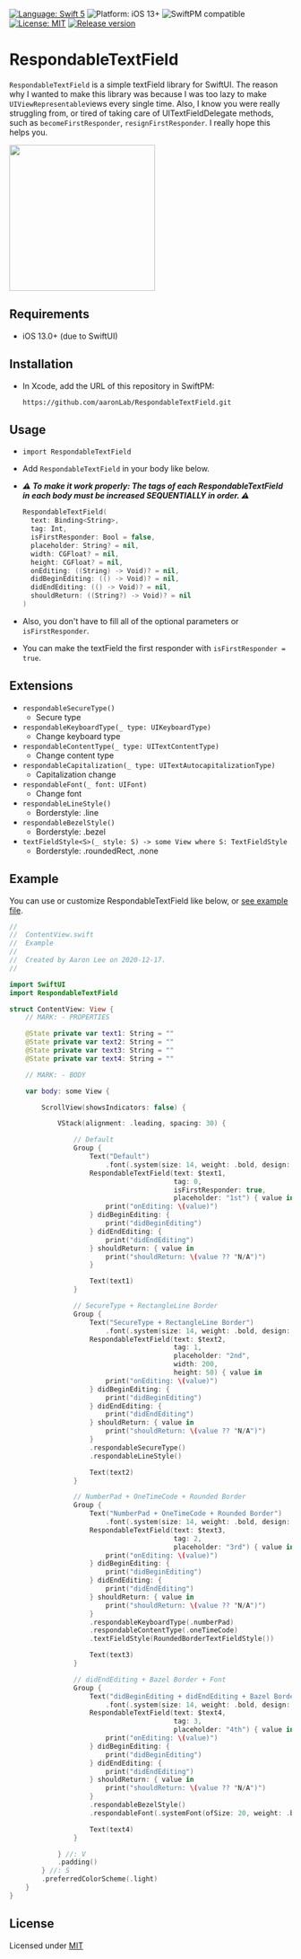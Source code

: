 [![Language: Swift 5](https://img.shields.io/badge/language-Swift5-orange?style=flat&logo=swift)](https://developer.apple.com/swift)
![Platform: iOS 13+](https://img.shields.io/badge/platform-iOS%2013%2B-blue?style=flat&logo=apple)
![SwiftPM compatible](https://img.shields.io/badge/SPM-compatible-brightgreen?style=flat&logo=swift)
[![License: MIT](https://img.shields.io/badge/license-MIT-lightgrey?style=flat)](https://github.com/aaronLab/SweetCardScanner/blob/main/LICENSE)
[![Release version](https://img.shields.io/badge/release-v1.0.1-blue)](https://github.com/aaronLab/RespondableTextField/releases/tag/v1.0.0)

# RespondableTextField

`RespondableTextField` is a simple textField library for SwiftUI. The reason why I wanted to make this library was because I was too lazy to make `UIViewRepresentable`views every single time. Also, I know you were really struggling from, or tired of taking care of UITextFieldDelegate methods, such as `becomeFirstResponder`, `resignFirstResponder`. I really hope this helps you.

<img src="./preview.png" width="260">

## Requirements

- iOS 13.0+ (due to SwiftUI)

## Installation

- In Xcode, add the URL of this repository in SwiftPM:

  ```http
  https://github.com/aaronLab/RespondableTextField.git
  ```

## Usage

- `import RespondableTextField`
- Add `RespondableTextField` in your body like below.
- **_⚠️ To make it work properly: The tags of each RespondableTextField in each body must be increased SEQUENTIALLY in order. ⚠️_**

  ```Swift
  RespondableTextField(
    text: Binding<String>,
    tag: Int,
    isFirstResponder: Bool = false,
    placeholder: String? = nil,
    width: CGFloat? = nil,
    height: CGFloat? = nil,
    onEditing: ((String) -> Void)? = nil,
    didBeginEditing: (() -> Void)? = nil,
    didEndEditing: (() -> Void)? = nil,
    shouldReturn: ((String?) -> Void)? = nil
  )
  ```

- Also, you don't have to fill all of the optional parameters or `isFirstResponder`.
- You can make the textField the first responder with `isFirstResponder = true`.

## Extensions

- `respondableSecureType()`
  - Secure type
- `respondableKeyboardType(_ type: UIKeyboardType)`
  - Change keyboard type
- `respondableContentType(_ type: UITextContentType)`
  - Change content type
- `respondableCapitalization(_ type: UITextAutocapitalizationType)`
  - Capitalization change
- `respondableFont(_ font: UIFont)`
  - Change font
- `respondableLineStyle()`
  - Borderstyle: .line
- `respondableBezelStyle()`
  - Borderstyle: .bezel
- `textFieldStyle<S>(_ style: S) -> some View where S: TextFieldStyle`
  - Borderstyle: .roundedRect, .none

## Example

You can use or customize RespondableTextField like below, or [see example file](./Example/Example/ContentView.swift).

```Swift
//
//  ContentView.swift
//  Example
//
//  Created by Aaron Lee on 2020-12-17.
//

import SwiftUI
import RespondableTextField

struct ContentView: View {
    // MARK: - PROPERTIES

    @State private var text1: String = ""
    @State private var text2: String = ""
    @State private var text3: String = ""
    @State private var text4: String = ""

    // MARK: - BODY

    var body: some View {

        ScrollView(showsIndicators: false) {

            VStack(alignment: .leading, spacing: 30) {

                // Default
                Group {
                    Text("Default")
                        .font(.system(size: 14, weight: .bold, design: .default))
                    RespondableTextField(text: $text1,
                                         tag: 0,
                                         isFirstResponder: true,
                                         placeholder: "1st") { value in
                        print("onEditing: \(value)")
                    } didBeginEditing: {
                        print("didBeginEditing")
                    } didEndEditing: {
                        print("didEndEditing")
                    } shouldReturn: { value in
                        print("shouldReturn: \(value ?? "N/A")")
                    }

                    Text(text1)
                }

                // SecureType + RectangleLine Border
                Group {
                    Text("SecureType + RectangleLine Border")
                        .font(.system(size: 14, weight: .bold, design: .default))
                    RespondableTextField(text: $text2,
                                         tag: 1,
                                         placeholder: "2nd",
                                         width: 200,
                                         height: 50) { value in
                        print("onEditing: \(value)")
                    } didBeginEditing: {
                        print("didBeginEditing")
                    } didEndEditing: {
                        print("didEndEditing")
                    } shouldReturn: { value in
                        print("shouldReturn: \(value ?? "N/A")")
                    }
                    .respondableSecureType()
                    .respondableLineStyle()

                    Text(text2)
                }

                // NumberPad + OneTimeCode + Rounded Border
                Group {
                    Text("NumberPad + OneTimeCode + Rounded Border")
                        .font(.system(size: 14, weight: .bold, design: .default))
                    RespondableTextField(text: $text3,
                                         tag: 2,
                                         placeholder: "3rd") { value in
                        print("onEditing: \(value)")
                    } didBeginEditing: {
                        print("didBeginEditing")
                    } didEndEditing: {
                        print("didEndEditing")
                    } shouldReturn: { value in
                        print("shouldReturn: \(value ?? "N/A")")
                    }
                    .respondableKeyboardType(.numberPad)
                    .respondableContentType(.oneTimeCode)
                    .textFieldStyle(RoundedBorderTextFieldStyle())

                    Text(text3)
                }

                // didEndEditing + Bazel Border + Font
                Group {
                    Text("didBeginEditing + didEndEditing + Bazel Border")
                        .font(.system(size: 14, weight: .bold, design: .default))
                    RespondableTextField(text: $text4,
                                         tag: 3,
                                         placeholder: "4th") { value in
                        print("onEditing: \(value)")
                    } didBeginEditing: {
                        print("didBeginEditing")
                    } didEndEditing: {
                        print("didEndEditing")
                    } shouldReturn: { value in
                        print("shouldReturn: \(value ?? "N/A")")
                    }
                    .respondableBezelStyle()
                    .respondableFont(.systemFont(ofSize: 20, weight: .bold))

                    Text(text4)
                }

            } //: V
            .padding()
        } //: S
        .preferredColorScheme(.light)
    }
}

```

## License

Licensed under [MIT](./LICENSE)
